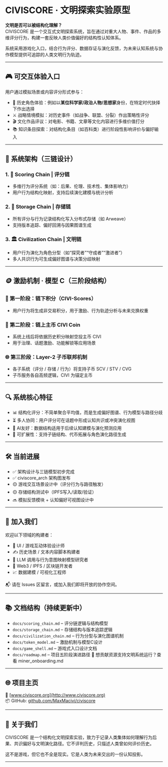 # CIVISCORE · 文明探索实验原型

**文明是否可以被结构化理解？**  
CIVISCORE 是一个交互式文明探索系统，旨在通过对重大人物、事件、作品的多维评分行为，构建一套反映人类价值偏好的结构性认知体系。

系统采用游戏化入口，结合行为评分、数据存证与演化反馈，为未来认知系统与协作模型提供可追踪的人类文明行为轨迹。

---

## 🎮 可交互体验入口

用户通过模拟场景或内容评分形式参与：

- 👤 历史角色体验：例如以**某位科学家/政治人物/思想家**身份，在特定时代抉择下作出选择
- ⚔️ 战略情境模拟：对历史事件（如战争、联盟、分裂）作出策略性评分
- 🎬 文化作品评议：对电影、书籍、文章等文化内容进行多维价值打分
- 📚 知识条目探索：对结构化条目（如百科类）进行阶段性影响评价与偏好输入

---

## 🧠 系统架构（三链设计）

### 1. 🧠 Scoring Chain | 评分链
- 多维行为评分系统（如：后果、伦理、技术性、集体影响力）
- 用户行为结构化映射，支持后续演化建模与统计分析

### 2. 💾 Storage Chain | 存储链
- 所有评分与行为记录结构化写入分布式存储（如 Arweave）
- 支持版本追踪、偏好回溯与因果图谱生成

### 3. 🏛️ Civilization Chain | 文明链
- 用户行为演化为角色分型（如“探究者”“守成者”“激进者”）
- 多人共识行为可生成偏好图谱与决策分歧映射

---

## 🪙 激励机制 · 模型 C（三阶段结构）

### 📘 第一阶段：链下积分（CIVI-Scores）
- 用户行为将生成非交易积分，用于激励、行为轨迹分析与未来兑换权重

### 🔗 第二阶段：链上主币 CIVI Coin
- 系统上线后将依据历史积分映射空投主币 CIVI
- 用于治理、话题激励、功能解锁等应用场景

### 🌐 第三阶段：Layer-2 子币联邦机制
- 各子系统（评分 / 存储 / 行为）将支持子币 SCV / STV / CVG
- 子币服务各自高频逻辑，CIVI 为锚定主币

---

## 🔍 系统核心特征

- 📊 结构化评分：不简单聚合平均值，而是生成偏好图谱、行为模型与路径分歧
- ⏳ 多人协同：用户评分可在话题中形成认知共识或冲突演化视图
- 🧠 AI友好：数据结构适用于后续认知建模与演化预测应用
- 📎 可扩展性：支持子链结构、代币拓展与角色演化路径生成

---

## 🛠️ 当前进展

- ✅ 架构设计与三链模型初步完成
- ✅ civiscore_arch 架构图发布
- 🟡 游戏交互场景设计中（评分行为与路径触发）
- 🟡 存储结构测试中（IPFS写入/读取/验证）
- 🔜 模拟反馈模块 + 认知偏好可视图设计中

---

## 🤝 加入我们

欢迎以下领域的构建者：

- 🎨 UI / 游戏互动体验设计师
- ✍️ 历史场景 / 文本内容脚本构建者
- 🤖 LLM 调用与行为意图映射模型研究者
- 💾 Web3 / IPFS / 区块链开发者
- 📈 数据建模 / 可视化工程师

📬 请在 Issues 区留言，或加入我们即将开放的协作空间。

---

## 📚 文档结构（持续更新中）

- `docs/scoring_chain.md` – 评分链逻辑与结构模型  
- `docs/storage_chain.md` – 存储结构与版本追踪逻辑  
- `docs/civilization_chain.md` – 行为分型与演化图谱机制  
- `docs/token_model.md` – 激励机制与模型C设计  
- `docs/game_shell.md` – 游戏式入口设计文档  
- `docs/roadmap.md` – 项目五阶段演进路径
🚀 想贡献资源支持文明系统运行？查看 miner_onboarding.md
---

## 🌐 项目主页

🔗 [www.civiscore.org](http://www.civiscore.org)  
📦 GitHub: [github.com/MaxMacivi/civiscore](https://github.com/MaxMacivi/civiscore)

---

## 🧭 关于我们

CIVISCORE 是一个结构化文明探索实验，致力于记录人类集体如何理解行为后果、共识偏好与文明演化路径。它不评判历史，只描述人类曾如何评价历史。

这不是游戏，但它也不全是现实。它是人类为未来交出的一份认知投影。

---

